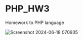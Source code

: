 # PHP_HW3
Homework to PHP language

![Screenshot 2024-06-18 070935](https://github.com/CeriiZedF/PHP_HW3/assets/60105990/187ce6c7-da74-46de-9eba-143e62b07fdd)
